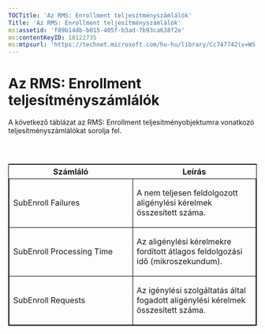 ```yaml
---
TOCTitle: 'Az RMS: Enrollment teljesítményszámlálók'
Title: 'Az RMS: Enrollment teljesítményszámlálók'
ms:assetid: 'f89b14db-b015-405f-b3ad-7b93ca638f2e'
ms:contentKeyID: 18122735
ms:mtpsurl: 'https://technet.microsoft.com/hu-hu/library/Cc747742(v=WS.10)'
---
```


Az RMS: Enrollment teljesítményszámlálók
========================================

A következő táblázat az RMS: Enrollment teljesítményobjektumra vonatkozó teljesítményszámlálókat sorolja fel.

###  

<p> </p>
<table style="border:1px solid black;">
<colgroup>
<col width="50%" />
<col width="50%" />
</colgroup>
<thead>
<tr class="header">
<th>Számláló</th>
<th>Leírás</th>
</tr>
</thead>
<tbody>
<tr class="odd">
<td style="border:1px solid black;"><p>SubEnroll Failures</p></td>
<td style="border:1px solid black;"><p>A nem teljesen feldolgozott aligénylési kérelmek összesített száma.</p></td>
</tr>  
<tr class="even">
<td style="border:1px solid black;"><p>SubEnroll Processing Time</p></td>
<td style="border:1px solid black;"><p>Az aligénylési kérelmekre fordított átlagos feldolgozási idő (mikroszekundum).</p></td>
</tr>  
<tr class="odd">
<td style="border:1px solid black;"><p>SubEnroll Requests</p></td>
<td style="border:1px solid black;"><p>Az igénylési szolgáltatás által fogadott aligénylési kérelmek összesített száma.</p></td>
</tr>  
</tbody>  
</table>
